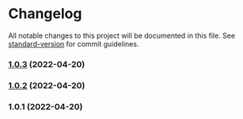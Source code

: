 # Changelog

All notable changes to this project will be documented in this file. See [standard-version](https://github.com/conventional-changelog/standard-version) for commit guidelines.

### [1.0.3](https://github.com/JoeYardile/tailwind-match-container/compare/v1.0.2...v1.0.3) (2022-04-20)

### [1.0.2](https://github.com/JoeYardile/tailwind-match-container/compare/v1.0.1...v1.0.2) (2022-04-20)

### 1.0.1 (2022-04-20)
